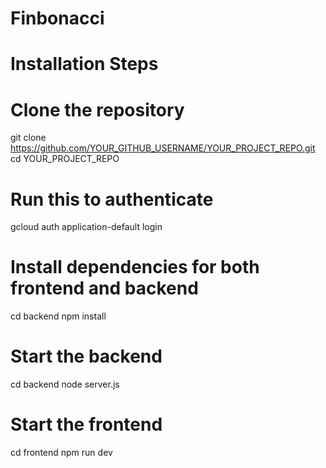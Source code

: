 # Finbonacci

# Installation Steps
# Clone the repository
git clone https://github.com/YOUR_GITHUB_USERNAME/YOUR_PROJECT_REPO.git
cd YOUR_PROJECT_REPO

# Run this to authenticate
gcloud auth application-default login

# Install dependencies for both frontend and backend
cd backend
npm install


# Start the backend
cd backend
node server.js

# Start the frontend
cd frontend
npm run dev

 

